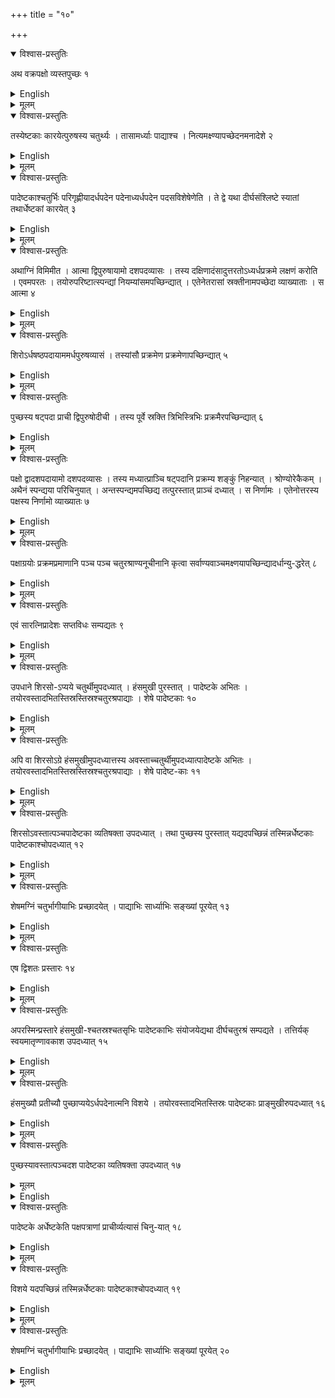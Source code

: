 +++
title = "१०"

+++


<details open><summary>विश्वास-प्रस्तुतिः</summary>

अथ वक्रपक्षो व्यस्तपुच्छः १
</details>

<details><summary>English</summary>

Now (is described the construction of a fire-altar in the form of a falcon) with curved wings and extended tail.
</details>

<details><summary>मूलम्</summary>

अथ वक्रपक्षो व्यस्तपुच्छः १
</details>


<details open><summary>विश्वास-प्रस्तुतिः</summary>

तस्येष्टकाः कारयेत्पुरुषस्य चतुर्थ्यः । तासामर्ध्याः पाद्याश्च । नित्यमक्ष्ण्यापच्छेदनमनादेशे २
</details>

<details><summary>English</summary>

Bricks for this (fire-altar) are made with side equal to one-fourth (caturthi) of a purusa; (then those equal to) a half of its size (ardhya of caturthi) and a quarter of its size (padya of caturthi). The cutting (of the caturthi brick to obtain its half and quarter) is always to be done diagonally in the absence of any advice to the contrary.
</details>

<details><summary>मूलम्</summary>

तस्येष्टकाः कारयेत्पुरुषस्य चतुर्थ्यः । तासामर्ध्याः पाद्याश्च । नित्यमक्ष्ण्यापच्छेदनमनादेशे २
</details>


<details open><summary>विश्वास-प्रस्तुतिः</summary>

पादेष्टकाश्चतुर्भिः परिगृह्णीयादर्धपदेन पदेनाध्यर्धपदेन पदसविशेषेणेति । ते द्वे यथा दीर्घसंश्लिष्टे स्यातां तथार्धेष्टकां कारयेत् ३
</details>

<details><summary>English</summary>

(Then one should make) quarter bricks (with the same area as that of a caturthi-pādyā) bounded by four sides (measuring) \\(\frac{1}{2}\\) pada, 1 pada, \\(1\frac{1}{2}\\) pada and \\(\sqrt{2}\\) pada. Two of them touching each other along their long sides ( \\(1\frac{1}{2}\\) pada) are made into (another) half brick (called haṁsamukhi, swan beaked, with the same area as that of a caturthī-ardhyā).
</details>

<details><summary>मूलम्</summary>

पादेष्टकाश्चतुर्भिः परिगृह्णीयादर्धपदेन पदेनाध्यर्धपदेन पदसविशेषेणेति । ते द्वे यथा दीर्घसंश्लिष्टे स्यातां तथार्धेष्टकां कारयेत् ३
</details>


<details open><summary>विश्वास-प्रस्तुतिः</summary>

अथाग्निं विमिमीत । आत्मा द्विपुरुषायामो दशपदव्यासः । तस्य दक्षिणादंसादुत्तरतोऽध्यर्धप्रक्रमे लक्षणं करोति । एवमपरतः । तयोरुपरिष्टात्स्पन्द्यां नियम्यांसमपच्छिन्द्यात् । एतेनेतरासां स्रक्तीनामपच्छेदा व्याख्याताः । स आत्मा ४
</details>

<details><summary>English</summary>

The fire-altar is now measured out. The body is 2 purușas (240 añgulas) in length by 10 padas (150 añgulas) in breadth. From its south-eastern corner towards north a mark is given at a distance of \\(1\frac{1}{2}\\) prakrama (45 añgulas); the same (is done) towards west. By stretching a cord over these (two marks), the (south-eastern) corner is to be cut off. Thereby is explained the cutting off of other (three) corners. This makes the body (ātman).
</details>

<details><summary>मूलम्</summary>

अथाग्निं विमिमीत । आत्मा द्विपुरुषायामो दशपदव्यासः । तस्य दक्षिणादंसादुत्तरतोऽध्यर्धप्रक्रमे लक्षणं करोति । एवमपरतः । तयोरुपरिष्टात्स्पन्द्यां नियम्यांसमपच्छिन्द्यात् । एतेनेतरासां स्रक्तीनामपच्छेदा व्याख्याताः । स आत्मा ४
</details>


<details open><summary>विश्वास-प्रस्तुतिः</summary>

शिरोऽर्धषष्ठपदायाममर्धपुरुषव्यासं । तस्यांसौ प्रक्रमेण प्रक्रमेणापच्छिन्द्यात् ५
</details>

<details><summary>English</summary>

The head is of \\(5\frac{1}{2}\\) padas ( \\(82\frac{1}{2}\\) angulas) in length by \\(\frac{1}{2}\\) puruṣa (60 aṅgulas) in breadth. The two eastern corners of it are cut off with 1 prakrama (30 aṅgulas).
</details>

<details><summary>मूलम्</summary>

शिरोऽर्धषष्ठपदायाममर्धपुरुषव्यासं । तस्यांसौ प्रक्रमेण प्रक्रमेणापच्छिन्द्यात् ५
</details>


<details open><summary>विश्वास-प्रस्तुतिः</summary>

पुच्छस्य षट्पदा प्राची द्विपुरुषोदीची । तस्य पूर्वे स्रक्ति त्रिभिस्त्रिभिः प्रक्रमैरपच्छिन्द्यात् ६
</details>

<details><summary>English</summary>

The tail measures 6 padas (90 angulas) in the east-west and 2 purușas (240 angulas) in the south-north direction. The two eastern corners of it are cut off with 3 prakramas (90 añgulas) each.
</details>

<details><summary>मूलम्</summary>

पुच्छस्य षट्पदा प्राची द्विपुरुषोदीची । तस्य पूर्वे स्रक्ति त्रिभिस्त्रिभिः प्रक्रमैरपच्छिन्द्यात् ६
</details>


<details open><summary>विश्वास-प्रस्तुतिः</summary>

पक्षो द्वादशपदायामो दशपदव्यासः । तस्य मध्यात्प्राञ्चि षट्पदानि प्रक्रम्य शङ्कुं निहन्यात् । श्रोण्योरेकैकम् । अथैनं स्पन्द्यया परिचिनुयात् । अन्तस्पन्द्यमपच्छिद्य तत्पुरस्तात् प्राञ्चं दध्यात् । स निर्णामः । एतेनोत्तरस्य पक्षस्य निर्णामो व्याख्यातः ७
</details>

<details><summary>English</summary>

The (southern) wing is of 12 padas (180 añgulas) in length (along north-south) and 10 padas (150 angulas) in breadth (along east-west). A pole is fixed at a distance of 6 padas (90 añgulas) to the east from the middle (of its western side) and at each of the two south-western corners (of the rectangular wing). With a cord (stretching between these three poles, a triangular area) is to be enclosed. The (triangular) area enclosed by the cord is to be cut off and placed on the eastern side (of the wing) (with its vertex) pointing towards east. This is the bending (of the wing). Thereby the bending of the northern wing is explained.
</details>

<details><summary>मूलम्</summary>

पक्षो द्वादशपदायामो दशपदव्यासः । तस्य मध्यात्प्राञ्चि षट्पदानि प्रक्रम्य शङ्कुं निहन्यात् । श्रोण्योरेकैकम् । अथैनं स्पन्द्यया परिचिनुयात् । अन्त-स्पन्द्यमपच्छिद्य तत्पुरस्तात् प्राञ्चं दध्यात् । स निर्णामः । एतेनोत्तरस्य पक्षस्य निर्णामो व्याख्यातः ७
</details>


<details open><summary>विश्वास-प्रस्तुतिः</summary>

पक्षाग्रयोः प्रक्रमप्रमाणानि पञ्च पञ्च चतुरश्राण्यनूचीनानि कृत्वा सर्वाण्यवाञ्चमक्ष्णयापच्छिन्द्यादर्धान्यु-द्धरेत् ८
</details>

<details><summary>English</summary>

At the end of each wing, 5 squares of side equal to 1 prakrama (30 añgulas) are laid (in a row) so as to be in contact with each other; all of them are intersected diagonally in the downward direction (by joining the north- east corner to the south-east); and a half portion is removed (from each square).
</details>

<details><summary>मूलम्</summary>

पक्षाग्रयोः प्रक्रमप्रमाणानि पञ्च पञ्च चतुरश्राण्यनूचीनानि कृत्वा सर्वाण्यवाञ्चमक्ष्णयापच्छिन्द्यादर्धान्यु-द्धरेत् ८
</details>


<details open><summary>विश्वास-प्रस्तुतिः</summary>

एवं सारत्निप्रादेशः सप्तविधः सम्पद्यतः ९
</details>

<details><summary>English</summary>

Thus, with the addition of (two) aratnis and (one) prādeśa, the seven-fold (fire-altar of \\(7\frac{1}{2}\\) sq. purușa) is accomplished.
</details>

<details><summary>मूलम्</summary>

एवं सारत्निप्रादेशः सप्तविधः सम्पद्यतः ९
</details>


<details open><summary>विश्वास-प्रस्तुतिः</summary>

उपधाने शिरसो-ऽप्यये चतुर्थीमुपदध्यात् । हंसमुखी पुरस्तात् । पादेष्टके अभितः । तयोरवस्तादभितस्तिस्रस्तिस्रश्चतुरश्रपाद्याः । शेषे पादेष्टकाः १०
</details>

<details><summary>English</summary>

In the placement (of bricks), 1 caturthī is to be placed in the head at its junction (with the body) and 1 haṁsamukhī (swan-beaked) to the east of it. 2 quarter bricks are placed on two sides (of the haṁsamukhī), 3 four-sided quarter bricks below them on each side (of the head), and quarter bricks in the remaining space (of the head).
</details>

<details><summary>मूलम्</summary>

उपधाने शिरसो-ऽप्यये चतुर्थीमुपदध्यात् । हंसमुखी पुरस्तात् । पादेष्टके अभितः । तयोरवस्तादभितस्तिस्रस्तिस्रश्चतुरश्रपाद्याः । शेषे पादेष्टकाः १०
</details>


<details open><summary>विश्वास-प्रस्तुतिः</summary>

अपि वा शिरसोऽग्रे हंसमुखीमुपदध्यात्तस्य अवस्ताच्चतुर्थीमुपदध्यात्पादेष्टके अभितः । तयोरवस्तादभितस्तिस्रस्तिस्रश्चतुरश्रपाद्याः । शेषे पादेष्ट-काः ११
</details>

<details><summary>English</summary>

Alternatively, 1 hamsamukhī brick is to be placed at the (eastern) extremity of the head and 1 caturthi below it, to be flanked by 1 quarter brick on either side. 3 four-sided quarter bricks are placed to the west (of these two quarter bricks) and on each side (of the head) and quarter bricks in the remaining space (of the head).
</details>

<details><summary>मूलम्</summary>

अपि वा शिरसोऽग्रे हंसमुखीमुपदध्यात्तस्य अवस्ताच्चतुर्थीमुपदध्यात्पादेष्टके अभितः । तयोरवस्तादभितस्तिस्रस्तिस्रश्चतुरश्रपाद्याः । शेषे पादेष्ट-काः ११
</details>


<details open><summary>विश्वास-प्रस्तुतिः</summary>

शिरसोऽवस्तात्पञ्चपादेष्टका व्यतिषक्ता उपदध्यात् । तथा पुच्छस्य पुरस्तात् यद्यदपच्छिन्नं तस्मिन्नर्धेष्टकाः पादेष्टकाश्चोपदध्यात् १२
</details>

<details><summary>English</summary>

5 quarter bricks mutually joined with one another are to be placed to the west of the head (on the eastern end of the body) and the same to the east of the tail (on the western end of the body). Half bricks as well as quarter bricks are to be placed in the truncated parts.
</details>

<details><summary>मूलम्</summary>

शिरसोऽवस्तात्पञ्चपादेष्टका व्यतिषक्ता उपदध्यात् । तथा पुच्छस्य पुरस्तात् यद्यदपच्छिन्नं तस्मिन्नर्धेष्टकाः पादेष्टकाश्चोपदध्यात् १२
</details>


<details open><summary>विश्वास-प्रस्तुतिः</summary>

शेषमग्निं चतुर्भागीयाभिः प्रच्छादयेत् । पाद्याभिः सार्ध्याभिः सङ्ख्यां पूरयेत् १३
</details>

<details><summary>English</summary>

The rest of the fire-altar is to be covered with caturthi bricks. The number (of 200 bricks) is to be completed with quarter bricks and half bricks.
</details>

<details><summary>मूलम्</summary>

शेषमग्निं चतुर्भागीयाभिः प्रच्छादयेत् । पाद्याभिः सार्ध्याभिः सङ्ख्यां पूरयेत् १३
</details>


<details open><summary>विश्वास-प्रस्तुतिः</summary>

एष द्विशतः प्रस्तारः १४
</details>

<details><summary>English</summary>

This is one layer of 200 bricks.
</details>

<details><summary>मूलम्</summary>

एष द्विशतः प्रस्तारः १४
</details>


<details open><summary>विश्वास-प्रस्तुतिः</summary>

अपरस्मिन्प्रस्तारे हंसमुखी-श्चतस्रश्चतसृभिः पादेष्टकाभिः संयोजयेद्यथा दीर्घचतुरश्रं सम्पद्यते । तत्तिर्यक् स्वयमातृण्णावकाश उपदध्यात् १५
</details>

<details><summary>English</summary>

In the other layer, 4 haṁsamukhi bricks are to be joined with 4 quarter bricks so as to form a rectangle; this is placed breadth-wise in the space of the svayamātṛṇņa.
</details>

<details><summary>मूलम्</summary>

अपरस्मिन्प्रस्तारे हंसमुखी-श्चतस्रश्चतसृभिः पादेष्टकाभिः संयोजयेद्यथा दीर्घचतुरश्रं सम्पद्यते । तत्तिर्यक् स्वयमातृण्णावकाश उपदध्यात् १५
</details>


<details open><summary>विश्वास-प्रस्तुतिः</summary>

हंसमुख्यौ प्रतीच्यौ पुच्छाप्ययेऽर्धपदेनात्मनि विशये । तयोरवस्तादभितस्तिस्रः पादेष्टकाः प्राङ्मुखीरुपदध्यात् १६
</details>

<details><summary>English</summary>

At the junction of the tail (with the body), 2 hamsamukhi bricks, (with their vertices) turned towards west and their pāda sides lying within the body, are to be placed and below them and on both sides 3 quarter bricks (with their vertices) turned towards east.
</details>

<details><summary>मूलम्</summary>

हंसमुख्यौ प्रतीच्यौ पुच्छाप्ययेऽर्धपदेनात्मनि विशये । तयोरवस्तादभितस्तिस्रः पादेष्टकाः प्राङ्मुखीरुपदध्यात् १६
</details>


<details open><summary>विश्वास-प्रस्तुतिः</summary>

पुच्छस्यावस्तात्पञ्चदश पादेष्टका व्यतिषक्ता उपदध्यात् १७
</details>

<details><summary>मूलम्</summary>

पुच्छस्यावस्तात्पञ्चदश पादेष्टका व्यतिषक्ता उपदध्यात् १७
</details>

<details><summary>English</summary>

At the western end of the tail 15 quarter bricks mutually joined with one another are to be placed.
</details>

<details open><summary>विश्वास-प्रस्तुतिः</summary>

पादेष्टके अर्धेष्टकेति पक्षपत्राणां प्राचीर्व्यत्यासं चिनु-यात् १८
</details>

<details><summary>English</summary>

In the plumages of the wing 2 quarter bricks alternating with 1 half brick are to be placed (from the west) to the east.
</details>

<details><summary>मूलम्</summary>

पादेष्टके अर्धेष्टकेति पक्षपत्राणां प्राचीर्व्यत्यासं चिनु-यात् १८
</details>


<details open><summary>विश्वास-प्रस्तुतिः</summary>

विशये यदपच्छिन्नं तस्मिन्नर्धेष्टकाः पादेष्टकाश्चोपदध्यात् १९
</details>

<details><summary>English</summary>

In the truncated areas at the joints (between the body and the wing, the bendings of the wing etc.), half bricks and quarter bricks are to be placed.
</details>

<details><summary>मूलम्</summary>

विशये यदपच्छिन्नं तस्मिन्नर्धेष्टकाः पादेष्टकाश्चोपदध्यात् १९
</details>


<details open><summary>विश्वास-प्रस्तुतिः</summary>

शेषमग्निं चतुर्भागीयाभिः प्रच्छादयेत् । पाद्याभिः सार्ध्याभिः सङ्ख्यां पूरयेत् २०
</details>

<details><summary>English</summary>

The rest of the fire-altar is to be covered with caturthi bricks. The number (of 200 bricks) is to be completed with quarter bricks and half bricks.
</details>

<details><summary>मूलम्</summary>

शेषमग्निं चतुर्भागीयाभिः प्रच्छादयेत् । पाद्याभिः सार्ध्याभिः सङ्ख्यां पूरयेत् २०
</details>
